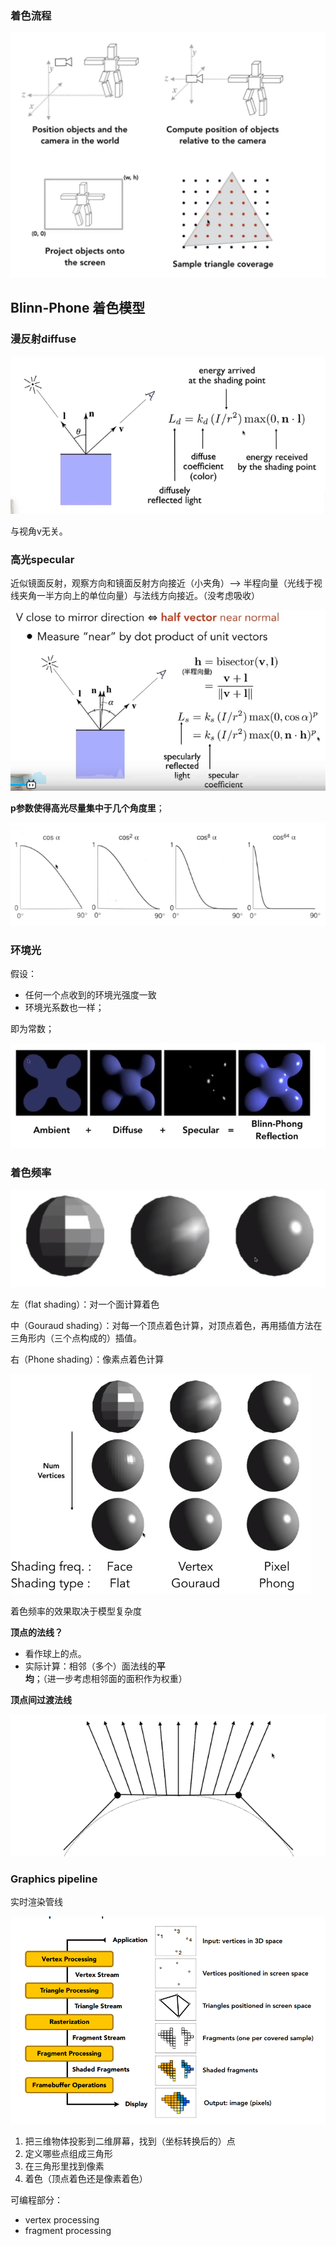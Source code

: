 ### 着色流程

![image-20221023100251057](imags/image-20221023100251057.png)

## Blinn-Phone 着色模型

### 漫反射diffuse

![image-20221023104418752](imags/image-20221023104418752.png)

与视角v无关。

### 高光specular

近似镜面反射，观察方向和镜面反射方向接近（小夹角）--> 半程向量（光线于视线夹角一半方向上的单位向量）与法线方向接近。（没考虑吸收）

![image-20221023103846981](imags/image-20221023103846981.png)

**p参数使得高光尽量集中于几个角度里**；

![image-20221023103921013](imags/image-20221023103921013.png)

### 环境光

假设：

- 任何一个点收到的环境光强度一致
- 环境光系数也一样；

即为常数；

![image-20221023104147355](imags/image-20221023104147355.png)

### 着色频率

![image-20221023104812850](imags/image-20221023104812850.png)

左（flat shading）：对一个面计算着色

中（Gouraud shading）：对每一个顶点着色计算，对顶点着色，再用插值方法在三角形内（三个点构成的）插值。

右（Phone shading）：像素点着色计算

![image-20221023105301651](imags/image-20221023105301651.png)

着色频率的效果取决于模型复杂度

**顶点的法线？**

- 看作球上的点。
- 实际计算：相邻（多个）面法线的**平均**；（进一步考虑相邻面的面积作为权重）

**顶点间过渡法线**

![image-20221119130634889](imags/image-20221119130634889.png)



### Graphics pipeline

实时渲染管线

![image-20221119130847373](imags/image-20221119130847373.png)

1. 把三维物体投影到二维屏幕，找到（坐标转换后的）点
2. 定义哪些点组成三角形
3. 在三角形里找到像素
4. 着色（顶点着色还是像素着色）

可编程部分：

- vertex processing
- fragment processing

